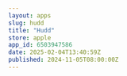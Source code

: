 ```yaml
---
layout: apps
slug: hudd
title: "Hudd"
store: apple
app_id: 6503947586
date: 2025-02-04T13:40:59Z
published: 2024-11-05T08:00:00Z
---
```

